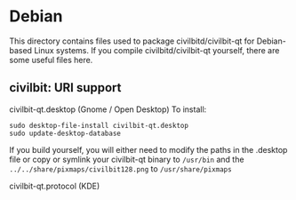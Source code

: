 
Debian
====================
This directory contains files used to package civilbitd/civilbit-qt
for Debian-based Linux systems. If you compile civilbitd/civilbit-qt yourself, there are some useful files here.

## civilbit: URI support ##


civilbit-qt.desktop  (Gnome / Open Desktop)
To install:

	sudo desktop-file-install civilbit-qt.desktop
	sudo update-desktop-database

If you build yourself, you will either need to modify the paths in
the .desktop file or copy or symlink your civilbit-qt binary to `/usr/bin`
and the `../../share/pixmaps/civilbit128.png` to `/usr/share/pixmaps`

civilbit-qt.protocol (KDE)

